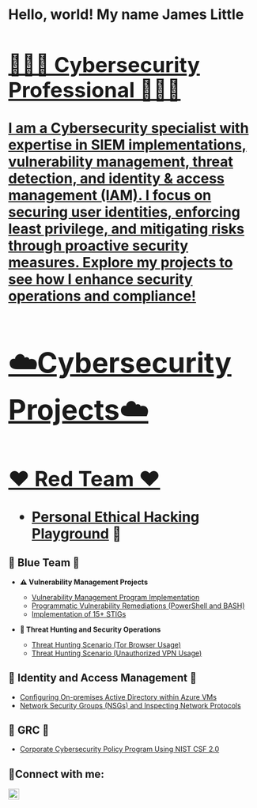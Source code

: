 <h1> Hello, world! My name James Little <a href="(https://www.linkedin.com/in/jamesblittle5/)"> 

  ## 👨🏾‍💻 Cybersecurity Professional 👨🏾‍💻 

I am a Cybersecurity specialist with expertise in SIEM implementations, vulnerability management, threat detection, and identity & access management (IAM). I focus on securing user identities, enforcing least privilege, and mitigating risks through proactive security measures. Explore my projects to see how I enhance security operations and compliance!

# ☁️Cybersecurity Projects☁️

## ❤️ Red Team ❤️
- [Personal Ethical Hacking Playground](https://github.com/jameslittle05/Pentesting-Lab/tree/main) 🙂







## 💙 Blue Team 💙 
  
- <b>⚠️ Vulnerability Management Projects</b>
  - [Vulnerability Management Program Implementation](https://github.com/jameslittle05/Vuln-Mgmt-Project)
  - [Programmatic Vulnerability Remediations (PowerShell and BASH)](https://github.com/jameslittle05/Prog-Vuln-Rem)
  - [Implementation of 15+ STIGs](https://github.com/jameslittle05/Stigs)
 
- <b>🚨 Threat Hunting and Security Operations</b>
  - [Threat Hunting Scenario (Tor Browser Usage)](https://github.com/jameslittle05/Threat-Hunt)
  - [Threat Hunting Scenario (Unauthorized VPN Usage)](https://github.com/jameslittle05/ThreatHunts/blob/main/README.md)


## 💚 Identity and Access Management 💚
  - [Configuring On-premises Active Directory within Azure VMs](https://github.com/jameslittle05/configure-ad)
  - [Network Security Groups (NSGs) and Inspecting Network Protocols](https://github.com/jameslittle05/azure-network-protocols)


## 🖤 GRC 🖤 
 - [Corporate Cybersecurity Policy Program Using NIST CSF 2.0](https://github.com/jameslittle05/Cybersecurity-Policy-Project-NIST)


<h2>🤳Connect with me:</h2>

[<img align="left" alt="Josh | LinkedIn" width="22px" src="https://cdn.jsdelivr.net/npm/simple-icons@v3/icons/linkedin.svg" />][linkedin]

[linkedin]: https://linkedin.com/in/Jamesblittle5

